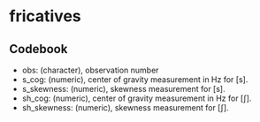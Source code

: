 
fricatives
==========

## Codebook

- obs: (character), observation number
- s_cog: (numeric), center of gravity measurement in Hz for [s].
- s_skewness: (numeric), skewness measurement for [s].
- sh_cog: (numeric), center of gravity measurement in Hz for [ʃ].
- sh_skewness: (numeric), skewness measurement for [ʃ].